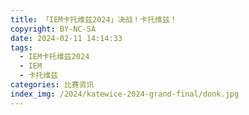 ```yaml
---
title: 「IEM卡托维兹2024」决战！卡托维兹！
copyright: BY-NC-SA
date: 2024-02-11 14:14:33
tags:
  - IEM卡托维兹2024
  - IEM
  - 卡托维兹
categories: 比赛资讯
index_img: /2024/katewice-2024-grand-final/donk.jpg
---
```

